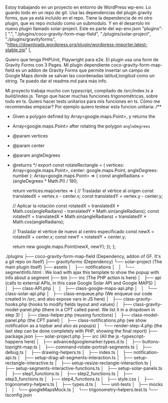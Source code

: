 Estoy trabajando en un proyecto en entorno de WordPress wp-env. 
Lo guardo todo en un repo de git.
Usa las dependencias del plugin gravity forms, que ya está incluido en el repo.
Tiene la dependencia de mi otro plugin, que es repo incluido como un submodulo.
Y en él desarrolo mi nuevo plugin llamado solar-project.
Este es parte del wp-env.json
"plugins": [
    ".",
    "./plugins/coco-gravity-form-map-field",
    "./plugins/solar-project",
    "./plugins/gravityforms",
    "https://downloads.wordpress.org/plugin/wordpress-importer.latest-stable.zip"
  ],

Quiero que tenga PHPUnit, Playwright para e2e.
El plugin usa una form de Gravity Forms con 3 Pages. Mi plugin dependiente coco-gravity-form-map-field es un addon de Gravity Forms que permite insertar un campo de Google Maps donde se salvan las coordenadas latitud,longitud como un string.
Te puedo dar el readme.md para más info.

  Mi proyecto trabaja mucho con typescript, compilado de /src/index.ts a build/index.js.
  Tengo que hacer muchas funciones trigonométricas, sobre todo en ts.
  Quiero hacer tests unitarios para mis funciones en ts. Cómo me recomiendas empezar?
  Por ejemplo quiero testear esta funcion unitaria:
  /**
  * Given a polygon defined by Array<google.maps.Point>, y returns the
  * Array<google.maps.Point> after rotating the polygon `angleDegrees`
  * @param vertices
  * @param center
  * @param angleDegrees
  * @returns
  */
  export const rotateRectangle = (
    vertices: Array<google.maps.Point>,
    center: google.maps.Point,
    angleDegrees: number
  ): Array<google.maps.Point> => {
    const angleRadians = (angleDegrees * Math.PI) / 180;

    return vertices.map(vertex => {
      // Trasladar el vértice al origen
      const translatedX = vertex.x - center.x;
      const translatedY = vertex.y - center.y;

      // Aplicar la rotación
      const rotatedX =
        translatedX * Math.cos(angleRadians) -
        translatedY * Math.sin(angleRadians);
      const rotatedY =
        translatedX * Math.sin(angleRadians) +
        translatedY * Math.cos(angleRadians);

      // Trasladar el vértice de nuevo al centro especificado
      const newX = rotatedX + center.x;
      const newY = rotatedY + center.y;

      return new google.maps.Point(newX, newY);
    });
  };





./plugins
├── coco-gravity-form-map-field (Dependency, addon of GF. It's a git repo on itself)
├── gravityforms (Dependency)
└── solar-project (The main plugin itself)
    ├── assets
    │   ├── notifications
    │   │   └── segmentInfo.html : We load with ajax this template to show the popup with info about a segment
    ├── bin
    ├── inc (The PHP action is here)
    │   ├── api (calls to external APIs, in this case Google Solar API and Google MAPS)
    │   │   ├── class-API.php
    │   │   ├── class-google-maps-api.php
    │   │   └── class-solar-api.php
    │   ├── class-enqueue.php (We enqueue our code created in /src, and also expose vars in JS here)
    │   ├── class-gravity-hooks.php (hooks to modify fields layout and values)
    │   ├── class-gravity-model-panel.php (there in a CPT called panel. We list it in a dropdown in step 3)
    │   ├── class-helper.php (reusing functions)
    │   ├── class-model-panel.php (the CPT panel)
    │   ├── class-notifications.php (we show notification as a topbar and also as popups)
    │   └── render-step-4.php (the last step can be done completely with PHP, showing the final report)
    ├── package.json
    ├── solar-project.php
    ├── src (All the js -typescript- happens here)
    │   ├── advancedgooglemarker.types.d.ts
    │   ├── buttons-topright-map.ts
    │   ├── command-rotate-portrait-segments.ts
    │   ├── debug.ts
    │   ├── drawing-helpers.ts
    │   ├── index.ts
    │   ├── notification-api.ts
    │   ├── setup-drag-all-segments-interaction.ts
    │   ├── setup-rectangle-interactive.ts
    │   ├── setup-resize-rectangle-interaction.ts
    │   ├── setup-segments-interactive-functions.ts
    │   ├── setup-solar-panels.ts
    │   ├── step1_functions.ts
    │   ├── step2_functions.ts
    │   ├── step3_functions.ts
    │   ├── step4_functions.ts
    │   ├── style.css
    │   ├── trigonometry-helpers.ts
    │   ├── types.d.ts
    │   └── unit-tests
    │       ├── mocks
    │       │   └── googleMapsMock.ts
    │       └── trigonometry-helpers.test.ts
    └── tsconfig.json
